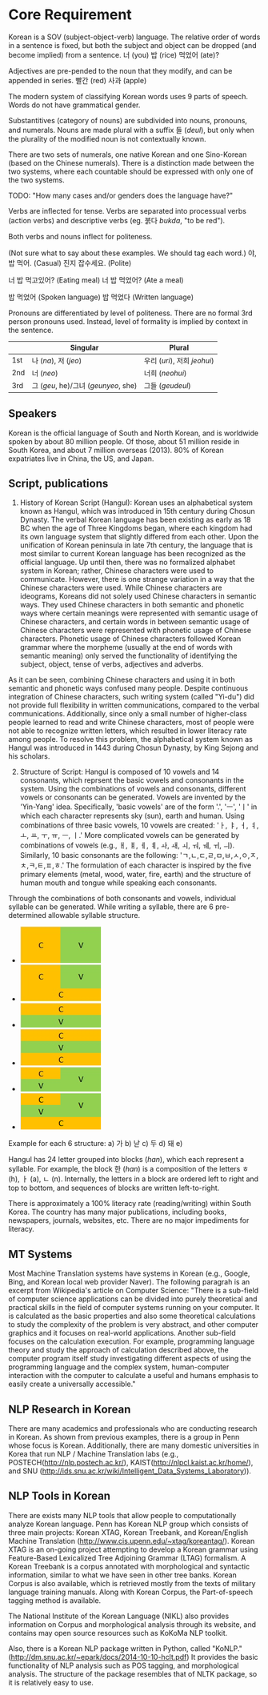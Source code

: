 # Core Requirement

Korean is a SOV (subject-object-verb) language. The relative order of words in a sentence is fixed, but both the subject and object can be dropped (and become implied) from a sentence.
너 (you) 밥 (rice) 먹었어 (ate)?

Adjectives are pre-pended to the noun that they modify, and can be appended in series.
빨간 (red) 사과 (apple)

The modern system of classifying Korean words uses 9 parts of speech. Words do not have grammatical gender.

Substantitives (category of nouns) are subdivided into nouns, pronouns, and numerals. Nouns are made plural with a suffix 들 (*deul*), but only when the plurality of the modified noun is not contextually known.

There are two sets of numerals, one native Korean and one Sino-Korean (based on the Chinese numerals). There is a distinction made between the two systems, where each countable should be expressed with only one of the two systems.

TODO: "How many cases and/or genders does the language have?"

Verbs are inflected for tense. Verbs are separated into processual verbs (action verbs) and descriptive verbs (eg. 붉다 *bukda*, "to be red").

Both verbs and nouns inflect for politeness.

(Not sure what to say about these examples. We should tag each word.)
야, 밥 먹어. (Casual)
진지 잡수세요. (Polite)

너 밥 먹고있어? (Eating meal)
너 밥 먹었어? (Ate a meal)

밥 먹었어 (Spoken language)
밥 먹었다 (Written language)

Pronouns are differentiated by level of politeness. There are no formal 3rd person pronouns used. Instead, level of formality is implied by context in the sentence.

|     | Singular                             | Plural                       |
|-----|--------------------------------------|------------------------------|
| 1st | 나 (*na*), 저 (*jeo*)                | 우리 (*uri*), 저희 *jeohui*) |
| 2nd | 너 (*neo*)                           | 너희 (*neohui*)              |
| 3rd | 그 (*geu*, he)/그녀 (*geunyeo*, she) | 그들 (*geudeul*)             |

## Speakers
Korean is the official language of South and North Korean, and is worldwide
spoken by about 80 million people. Of those, about 51 million reside in South
Korea, and about 7 million overseas (2013). 80% of Korean expatriates live in
China, the US, and Japan.

## Script, publications
1. History of Korean Script (Hangul):
Korean uses an alphabetical system known as Hangul, which was introduced in 15th century during Chosun Dynasty. The verbal Korean language has been existing as early as 18 BC when the age of Three Kingdoms began, where each kingdom had its own language system that slightly differed from each other. Upon the unification of Korean peninsula in late 7th century, the language that is most similar to current Korean language has been recognized as the official language. Up until then, there was no formalized alphabet system in Korean; rather, Chinese characters were used to communicate. However, there is one strange variation in a way that the Chinese characters were used. While Chinese characters are ideograms, Koreans did not solely used Chinese characters in semantic ways. They used Chinese characters in both semantic and phonetic ways where certain meanings were represented with semantic usage of Chinese characters, and certain words in between semantic usage of Chinese characters were represented with phonetic usage of Chinese characters. Phonetic usage of Chinese characters followed Korean grammar where the morpheme (usually at the end of words with semantic meaning) only served the functionality of identifying the subject, object, tense of verbs, adjectives and adverbs. 

As it can be seen, combining Chinese characters and using it in both semantic and phonetic ways confused many people. Despite continuous integration of Chinese characters, such writing system (called "Yi-du") did not provide full flexibility in written communications, compared to the verbal communications. Additionally, since only a small number of higher-class people learned to read and write Chinese characters, most of people were not able to recognize written letters, which resulted in lower literacy rate among people. To resolve this problem, the alphabetical system known as Hangul was introduced in 1443 during Chosun Dynasty, by King Sejong and his scholars.

2. Structure of Script: 
Hangul is composed of 10 vowels and 14 consonants, which reprsent the basic vowels and consonants in the system. Using the combinations of vowels and consonants, different vowels or consonants can be generated. Vowels are invented by the 'Yin-Yang' idea. Specifically, 'basic vowels' are of the form '.', 'ㅡ', 'ㅣ' in which each character represents sky (sun), earth and human. Using combinations of three basic vowels, 10 vowels are created: 'ㅏ, ㅑ, ㅓ, ㅕ, ㅗ, ㅛ, ㅜ, ㅠ, ㅡ, ㅣ.' More complicated vowels can be generated by combinations of vowels (e.g., ㅐ, ㅒ, ㅔ, ㅖ, ㅘ, ㅙ, ㅚ, ㅝ, ㅞ, ㅟ, ㅢ). Similarly, 10 basic consonants are the following: 'ㄱ,ㄴ,ㄷ,ㄹ,ㅁ,ㅂ,ㅅ,ㅇ,ㅈ,ㅊ,ㅋ,ㅌ,ㅍ,ㅎ.' The formulation of each character is inspired by the five primary elements (metal, wood, water, fire, earth) and the structure of human mouth and tongue while speaking each consonants. 

Through the combinations of both consonants and vowels, individual syllable can be generated. While writing a syllable, there are 6 pre-determined allowable syllable structure. 
  - ![alt tag](https://raw.githubusercontent.com/terrynsun/korean-research/master/1.jpg?token=AKPPwzmH4ByOK0ry5sYy7VVa3VMMTlvZks5VLfqGwA%3D%3D)
  - ![alt tag](https://raw.githubusercontent.com/terrynsun/korean-research/master/2.jpg?token=AKPPw1qupeUgpcBtWFwTiA1Z73hYnkQiks5VLfqHwA%3D%3D)
  - ![alt tag](https://raw.githubusercontent.com/terrynsun/korean-research/master/3.jpg?token=AKPPw04Tkbp88cdwbXPBWGxbpSmQbZkvks5VLfqIwA%3D%3D)
  - ![alt tag](https://raw.githubusercontent.com/terrynsun/korean-research/master/4.jpg?token=AKPPw0bFy1lY-JJFwwUeVBF2q6mhBjtIks5VLfqIwA%3D%3D)
  - ![alt tag](https://raw.githubusercontent.com/terrynsun/korean-research/master/5.jpg?token=AKPPwx6wVq0sVL7cA-dh0V1Cg37IxjUWks5VLfqJwA%3D%3D)
  - ![alt tag](https://raw.githubusercontent.com/terrynsun/korean-research/master/6.jpg?token=AKPPw6lmQmV8c5EHW-r5Wn3pJbt1pggpks5VLfqKwA%3D%3D)

Example for each 6 structure:
a) 가
b) 낟
c) 두
d) 돼 
e) 

Hangul has 24 letter grouped into blocks (*han*), which each represent a syllable. For example, the block 한 (*han*) is a composition of the letters ㅎ (h), ㅏ (a), ㄴ (n). Internally, the letters in a block are ordered left to right and top to bottom, and sequences of blocks are written left-to-right.

There is approximately a 100% literacy rate (reading/writing) within South Korea. The country has many major publications, including books, newspapers, journals, websites, etc. There are no major impediments for literacy.

## MT Systems
Most Machine Translation systems have systems in Korean (e.g., Google, Bing, and Korean local web provider Naver). 
The following paragrah is an excerpt from Wikipedia's article on Computer Science:
"There is a sub-field of computer science applications can be divided into purely theoretical and practical skills in the field of computer systems running on your computer. It is calculated as the basic properties and also some theoretical calculations to study the complexity of the problem is very abstract, and other computer graphics and it focuses on real-world applications. Another sub-field focuses on the calculation execution. For example, programming language theory and study the approach of calculation described above, the computer program itself study investigating different aspects of using the programming language and the complex system, human-computer interaction with the computer to calculate a useful and humans emphasis to easily create a universally accessible."

## NLP Research in Korean
There are many academics and professionals who are conducting research in Korean. As shown from previous examples, there is a group in Penn whose focus is Korean. Additionally, there are many domestic universities in Korea that run NLP / Machine Translation labs (e.g., POSTECH(http://nlp.postech.ac.kr/), KAIST(http://nlpcl.kaist.ac.kr/home/), and SNU (http://ids.snu.ac.kr/wiki/Intelligent_Data_Systems_Laboratory)). 

## NLP Tools in Korean
There are exists many NLP tools that allow people to computationally analyze Korean language. Penn has Korean NLP group which consists of three main projects: Korean XTAG, Korean Treebank, and Korean/English Machine Translation (http://www.cis.upenn.edu/~xtag/koreantag/). Korean XTAG is an on-going project attempting to develop a Korean grammar using Feature-Based Lexicalized Tree Adjoining Grammar (LTAG) formalism. A Korean Treebank is a corpus annotated with morphological and syntactic information, similar to what we have seen in other tree banks. Korean Corpus is also available, which is retrieved mostly from the texts of military language training manuals. Along with Korean Corpus, the Part-of-speech tagging method is available.

The National Institute of the Korean Language (NIKL) also provides information on Corpus and morphological analysis through its website, and contains may open source resources such as KoKoMa NLP toolkit.

Also, there is a Korean NLP package written in Python, called "KoNLP." (http://dm.snu.ac.kr/~epark/docs/2014-10-10-hclt.pdf) It provides the basic functionality of NLP analysis such as POS tagging, and morphological analysis. The structure of the package resembles that of NLTK package, so it is relatively easy to use. 

